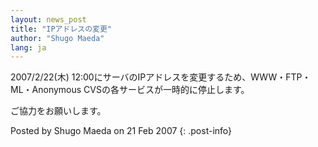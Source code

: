 ```yaml
---
layout: news_post
title: "IPアドレスの変更"
author: "Shugo Maeda"
lang: ja
---
```


2007/2/22(木) 12:00にサーバのIPアドレスを変更するため、WWW・FTP・ML・Anonymous
CVSの各サービスが一時的に停止します。

ご協力をお願いします。

Posted by Shugo Maeda on 21 Feb 2007
{: .post-info}

